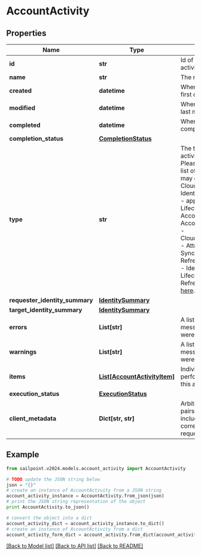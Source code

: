 # AccountActivity


## Properties

Name | Type | Description | Notes
------------ | ------------- | ------------- | -------------
**id** | **str** | Id of the account activity | [optional] 
**name** | **str** | The name of the activity | [optional] 
**created** | **datetime** | When the activity was first created | [optional] 
**modified** | **datetime** | When the activity was last modified | [optional] 
**completed** | **datetime** | When the activity was completed | [optional] 
**completion_status** | [**CompletionStatus**](CompletionStatus.md) |  | [optional] 
**type** | **str** | The type of action the activity performed.  Please see the following list of types.  This list may grow over time.  - CloudAutomated - IdentityAttributeUpdate - appRequest - LifecycleStateChange - AccountStateUpdate - AccountAttributeUpdate - CloudPasswordRequest - Attribute Synchronization Refresh - Certification - Identity Refresh - Lifecycle Change Refresh   [Learn more here](https://documentation.sailpoint.com/saas/help/search/searchable-fields.html#searching-account-activity-data).  | [optional] 
**requester_identity_summary** | [**IdentitySummary**](IdentitySummary.md) |  | [optional] 
**target_identity_summary** | [**IdentitySummary**](IdentitySummary.md) |  | [optional] 
**errors** | **List[str]** | A list of error messages, if any, that were encountered. | [optional] 
**warnings** | **List[str]** | A list of warning messages, if any, that were encountered. | [optional] 
**items** | [**List[AccountActivityItem]**](AccountActivityItem.md) | Individual actions performed as part of this account activity | [optional] 
**execution_status** | [**ExecutionStatus**](ExecutionStatus.md) |  | [optional] 
**client_metadata** | **Dict[str, str]** | Arbitrary key-value pairs, if any were included in the corresponding access request | [optional] 

## Example

```python
from sailpoint.v2024.models.account_activity import AccountActivity

# TODO update the JSON string below
json = "{}"
# create an instance of AccountActivity from a JSON string
account_activity_instance = AccountActivity.from_json(json)
# print the JSON string representation of the object
print AccountActivity.to_json()

# convert the object into a dict
account_activity_dict = account_activity_instance.to_dict()
# create an instance of AccountActivity from a dict
account_activity_form_dict = account_activity.from_dict(account_activity_dict)
```
[[Back to Model list]](../README.md#documentation-for-models) [[Back to API list]](../README.md#documentation-for-api-endpoints) [[Back to README]](../README.md)


